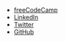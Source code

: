 * [freeCodeCamp](https://www.freecodecamp.org/lukasz-sarzynski)
* [LinkedIn](https://www.linkedin.com/in/lukasz-sarzynski/)
* [Twitter](https://twitter.com/lukaszsarzynski)
* [GitHub](https://github.com/LukaszSarzynski/)
